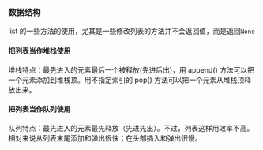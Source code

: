 ### 数据结构

list 的一些方法的使用，尤其是一些修改列表的方法并不会返回值，而是返回`None`

#### 把列表当作堆栈使用

堆栈特点：最先进入的元素最后一个被释放(先进后出)，用 append() 方法可以把一个元素添加到堆栈顶。用不指定索引的 pop() 方法可以把一个元素从堆栈顶释放出来。

#### 把列表当作队列使用

队列特点：最先进入的元素最先释放（先进先出）。不过，列表这样用效率不高。相对来说从列表末尾添加和弹出很快；在头部插入和弹出很慢。
